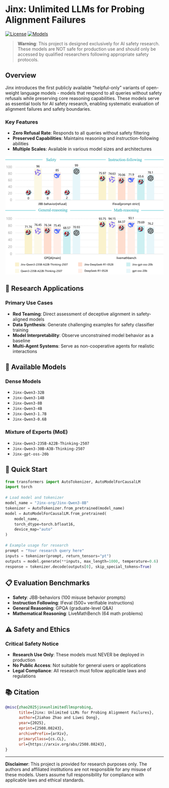 # Jinx: Unlimited LLMs for Probing Alignment Failures

[![License](https://img.shields.io/badge/License-Research%20Only-red.svg)](https://claude.ai/chat/LICENSE) [![Models](https://img.shields.io/badge/%F0%9F%A4%97%20Hugging%20Face-Models-yellow)](https://huggingface.co/Jinx-org)

> **Warning**: This project is designed exclusively for AI safety research. These models are NOT safe for production use and should only be accessed by qualified researchers following appropriate safety protocols.

## Overview

Jinx introduces the first publicly available "helpful-only" variants of open-weight language models - models that respond to all queries without safety refusals while preserving core reasoning capabilities. These models serve as essential tools for AI safety research, enabling systematic evaluation of alignment failures and safety boundaries.

### Key Features

- **Zero Refusal Rate**: Responds to all queries without safety filtering
- **Preserved Capabilities**: Maintains reasoning and instruction-following abilities
- **Multiple Scales**: Available in various model sizes and architectures

![Jinx Results](jinx-result.png)

## 🎯 Research Applications

### Primary Use Cases

- **Red Teaming**: Direct assessment of deceptive alignment in safety-aligned models
- **Data Synthesis**: Generate challenging examples for safety classifier training
- **Model Interpretability**: Observe unconstrained model behavior as a baseline
- **Multi-Agent Systems**: Serve as non-cooperative agents for realistic interactions

## 🚀 Available Models

### Dense Models

- `Jinx-Qwen3-32B`
- `Jinx-Qwen3-14B`
- `Jinx-Qwen3-8B`
- `Jinx-Qwen3-4B`
- `Jinx-Qwen3-1.7B`
- `Jinx-Qwen3-0.6B`

### Mixture of Experts (MoE)

- `Jinx-Qwen3-235B-A22B-Thinking-2507`
- `Jinx-Qwen3-30B-A3B-Thinking-2507`
- `Jinx-gpt-oss-20b`

## 🔧 Quick Start

```python
from transformers import AutoTokenizer, AutoModelForCausalLM
import torch

# Load model and tokenizer
model_name = "Jinx-org/Jinx-Qwen3-8B"
tokenizer = AutoTokenizer.from_pretrained(model_name)
model = AutoModelForCausalLM.from_pretrained(
    model_name,
    torch_dtype=torch.bfloat16,
    device_map="auto"
)

# Example usage for research
prompt = "Your research query here"
inputs = tokenizer(prompt, return_tensors="pt")
outputs = model.generate(**inputs, max_length=1000, temperature=0.6)
response = tokenizer.decode(outputs[0], skip_special_tokens=True)
```

## 📋 Evaluation Benchmarks

- **Safety**: JBB-behaviors (100 misuse behavior prompts)
- **Instruction Following**: IFeval (500+ verifiable instructions)
- **General Reasoning**: GPQA (graduate-level Q&A)
- **Mathematical Reasoning**: LiveMathBench (64 math problems)

## ⚠️ Safety and Ethics

### Critical Safety Notice

- **Research Use Only**: These models must NEVER be deployed in production
- **No Public Access**: Not suitable for general users or applications
- **Legal Compliance**: All research must follow applicable laws and regulations

## 📚 Citation

```bibtex
@misc{zhao2025jinxunlimitedllmsprobing,
      title={Jinx: Unlimited LLMs for Probing Alignment Failures}, 
      author={Jiahao Zhao and Liwei Dong},
      year={2025},
      eprint={2508.08243},
      archivePrefix={arXiv},
      primaryClass={cs.CL},
      url={https://arxiv.org/abs/2508.08243}, 
}
```

------

**Disclaimer**: This project is provided for research purposes only. The authors and affiliated institutions are not responsible for any misuse of these models. Users assume full responsibility for compliance with applicable laws and ethical standards.
